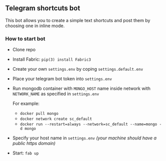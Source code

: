 ## Telegram shortcuts bot
This bot allows you to create a simple text shortcuts and post
them by choosing one in inline mode.

### How to start bot
- Clone repo
- Install Fabric: `pip(3) install Fabric3`
- Create your own `settings.env` by coping `settings.default.env`
- Place your telegram bot token into `settings.env`
- Run mongodb container with `MONGO_HOST` name
inside network with `NETWORK_NAME` as specified in `settings.env`

    For example:
    - `docker pull mongo`
    - `docker network create sc_default`
    - `docker run --restart=always --network=sc_default --name=mongo -d mongo`

- Specify your host name in `settings.env` _(your machine should have a public https domain)_
- Start: `fab up`
